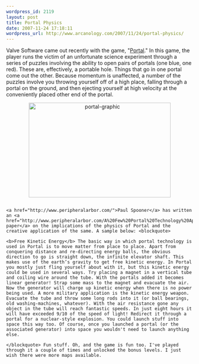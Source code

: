 ```yaml
--- 
wordpress_id: 2119
layout: post
title: Portal Physics
date: 2007-11-24 17:18:11
wordpress_url: http://www.arcanology.com/2007/11/24/portal-physics/
---
```

Valve Software came out recently with the game, "<a href="http://www.whatistheorangebox.com/portal.html">Portal</a>." In this game, the player runs the victim of an unfortunate science experiment through a series of puzzles involving the ability to open pairs of portals (one blue, one red). These are, effectively, a portable hole. Things that go in one portal come out the other. Because momentum is unaffected, a number of the puzzles involve you throwing yourself off of a high place, falling through a portal on the ground, and then ejecting yourself at high velocity at the conveniently placed other end of the portal. <p align="center">
                                                                                                                                                                                                                                                                                                                                                                                                                                                                                                                                                                                                                                                                                                                                                                                                                                                                                          <a href="http://www.flickr.com/photos/albill/2061099382/" title="portal-graphic by albill, on Flickr"><img src="http://farm3.static.flickr.com/2054/2061099382_b97c23dfdf_o.png" width="383" height="256" alt="portal-graphic" /></a>
                                                                                                                                                                                                                                                                                                                                                                                                                                                                                                                                                                                                                                                                                                                                                                                                                                                                                        </p>
                                                                                                                                                                                                                                                                                                                                                                                                                                                                                                                                                                                                                                                                                                                                                                                                                                                                                        
                                                                                                                                                                                                                                                                                                                                                                                                                                                                                                                                                                                                                                                                                                                                                                                                                                                                                        <a href="http://www.peripheralarbor.com/">Paul Spooner</a> has written an <a href="http://www.peripheralarbor.com/A%20Few%20Portal%20Technology%20Application%20Ideas.pdf">amusing paper</a> on the implications of the physics of Portal and the creative application of the same. A sample below: <blockquote>
                                                                                                                                                                                                                                                                                                                                                                                                                                                                                                                                                                                                                                                                                                                                                                                                                                                                                          <b>Free Kinetic Energy</b> The basic way in which portal technology is used in Portal is to move matter from place to place. Apart from conquering distance and re-directing energy balls, the obvious direction to go is straight down, the infinite elevator shaft. This makes use of the earth’s gravity to get free kinetic energy. In Portal you mostly just fling yourself about with it, but this kinetic energy could be used in several ways. Try placing a magnet in a vertical tube and coiling wire around the tube. With the portals added it becomes linear generator! Strap some mass to the magnet and evacuate the air. Now the generator will charge up kinetic energy when there is no power being used. A more military application is the kinetic energy weapon. Evacuate the tube and throw some long rods into it (or ball bearings, old washing-machines, whatever). With the air resistance gone any object in the tube will reach fantastic speeds. In just eight hours it will have exceeded 9/10 of the speed of light! Redirect it through a portal for a nuclear-style explosion. You could launch stuff into space this way too. Of course, once you launched a portal (or the associated generator) into space you wouldn't need to launch anything else.
                                                                                                                                                                                                                                                                                                                                                                                                                                                                                                                                                                                                                                                                                                                                                                                                                                                                                        </blockquote> Fun stuff. Oh, and the game is fun too. I've played through it a couple of times and unlocked the bonus levels. I just wish there were more maps available.